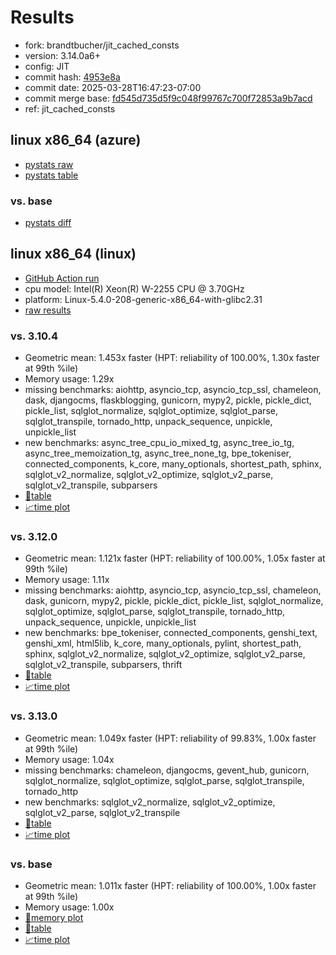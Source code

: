 # Results

- fork: brandtbucher/jit_cached_consts
- version: 3.14.0a6+
- config: JIT
- commit hash: [4953e8a](https://github.com/brandtbucher/cpython/commit/4953e8a)
- commit date: 2025-03-28T16:47:23-07:00
- commit merge base: [fd545d735d5f9c048f99767c700f72853a9b7acd](https://github.com/python/cpython/commit/fd545d735d5f9c048f99767c700f72853a9b7acd)
- ref: jit_cached_consts

## linux x86_64 (azure)

- [pystats raw](bm-20250328-azure-x86_64-brandtbucher-jit_cached_consts-3.14.0a6%2B-4953e8a-pystats.json)
- [pystats table](bm-20250328-azure-x86_64-brandtbucher-jit_cached_consts-3.14.0a6%2B-4953e8a-pystats.md)

### vs. base

- [pystats diff](bm-20250328-azure-x86_64-brandtbucher-jit_cached_consts-3.14.0a6%2B-4953e8a-pystats-vs-base.md)

## linux x86_64 (linux)

- [GitHub Action run](https://github.com/faster-cpython/benchmarking/actions/runs/14140004429)
- cpu model: Intel(R) Xeon(R) W-2255 CPU @ 3.70GHz
- platform: Linux-5.4.0-208-generic-x86_64-with-glibc2.31
- [raw results](bm-20250328-linux-x86_64-brandtbucher-jit_cached_consts-3.14.0a6%2B-4953e8a.json)

### vs. 3.10.4

- Geometric mean: 1.453x faster (HPT: reliability of 100.00%, 1.30x faster at 99th %ile)
- Memory usage: 1.29x
- missing benchmarks: aiohttp, asyncio_tcp, asyncio_tcp_ssl, chameleon, dask, djangocms, flaskblogging, gunicorn, mypy2, pickle, pickle_dict, pickle_list, sqlglot_normalize, sqlglot_optimize, sqlglot_parse, sqlglot_transpile, tornado_http, unpack_sequence, unpickle, unpickle_list
- new benchmarks: async_tree_cpu_io_mixed_tg, async_tree_io_tg, async_tree_memoization_tg, async_tree_none_tg, bpe_tokeniser, connected_components, k_core, many_optionals, shortest_path, sphinx, sqlglot_v2_normalize, sqlglot_v2_optimize, sqlglot_v2_parse, sqlglot_v2_transpile, subparsers
- [📄table](bm-20250328-linux-x86_64-brandtbucher-jit_cached_consts-3.14.0a6%2B-4953e8a-vs-3.10.4.md)
- [📈time plot](bm-20250328-linux-x86_64-brandtbucher-jit_cached_consts-3.14.0a6%2B-4953e8a-vs-3.10.4.svg)

### vs. 3.12.0

- Geometric mean: 1.121x faster (HPT: reliability of 100.00%, 1.05x faster at 99th %ile)
- Memory usage: 1.11x
- missing benchmarks: aiohttp, asyncio_tcp, asyncio_tcp_ssl, chameleon, dask, gunicorn, mypy2, pickle, pickle_dict, pickle_list, sqlglot_normalize, sqlglot_optimize, sqlglot_parse, sqlglot_transpile, tornado_http, unpack_sequence, unpickle, unpickle_list
- new benchmarks: bpe_tokeniser, connected_components, genshi_text, genshi_xml, html5lib, k_core, many_optionals, pylint, shortest_path, sphinx, sqlglot_v2_normalize, sqlglot_v2_optimize, sqlglot_v2_parse, sqlglot_v2_transpile, subparsers, thrift
- [📄table](bm-20250328-linux-x86_64-brandtbucher-jit_cached_consts-3.14.0a6%2B-4953e8a-vs-3.12.0.md)
- [📈time plot](bm-20250328-linux-x86_64-brandtbucher-jit_cached_consts-3.14.0a6%2B-4953e8a-vs-3.12.0.svg)

### vs. 3.13.0

- Geometric mean: 1.049x faster (HPT: reliability of 99.83%, 1.00x faster at 99th %ile)
- Memory usage: 1.04x
- missing benchmarks: chameleon, djangocms, gevent_hub, gunicorn, sqlglot_normalize, sqlglot_optimize, sqlglot_parse, sqlglot_transpile, tornado_http
- new benchmarks: sqlglot_v2_normalize, sqlglot_v2_optimize, sqlglot_v2_parse, sqlglot_v2_transpile
- [📄table](bm-20250328-linux-x86_64-brandtbucher-jit_cached_consts-3.14.0a6%2B-4953e8a-vs-3.13.0.md)
- [📈time plot](bm-20250328-linux-x86_64-brandtbucher-jit_cached_consts-3.14.0a6%2B-4953e8a-vs-3.13.0.svg)

### vs. base

- Geometric mean: 1.011x faster (HPT: reliability of 100.00%, 1.00x faster at 99th %ile)
- Memory usage: 1.00x
- [🧠memory plot](bm-20250328-linux-x86_64-brandtbucher-jit_cached_consts-3.14.0a6%2B-4953e8a-vs-base-mem.svg)
- [📄table](bm-20250328-linux-x86_64-brandtbucher-jit_cached_consts-3.14.0a6%2B-4953e8a-vs-base.md)
- [📈time plot](bm-20250328-linux-x86_64-brandtbucher-jit_cached_consts-3.14.0a6%2B-4953e8a-vs-base.svg)

